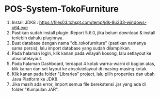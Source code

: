 # POS-System-TokoFurniture

1. Install JDK8 : https://files03.tchspt.com/temp/jdk-8u333-windows-x64.exe
2. Pastikan sudah install plugin iReport 5.6.0, jika belum download & install terlebih dahulu pluginnya.
3. Buat database dengan nama "db_tokofurniture" (pastikan namanya sama persis), lalu import database yang sudah dilampirkan.
4. Pada halaman login, klik kanan pada wilayah kosong, lalu setlayout ke absolutelayout.
5. Pada halaman Dashboard, terdapat 4 kotak warna-warni di bagian atas, klik kanan dan set layout ke absolutelayout di masing-masing kotak.
6. Klik kanan pada folder "Libraries" project, lalu pilih properties dan ubah Java Platform ke JDK8.
7. Jika masih ada error, import semua file berekstensi .jar yang ada di folder "Kumpulan JAR".
